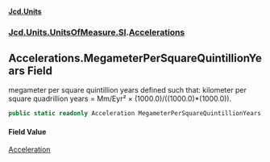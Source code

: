 #### [Jcd.Units](index.md 'index')

### [Jcd.Units.UnitsOfMeasure.SI](Jcd.Units.UnitsOfMeasure.SI.md 'Jcd.Units.UnitsOfMeasure.SI').[Accelerations](Accelerations.md 'Jcd.Units.UnitsOfMeasure.SI.Accelerations')

## Accelerations.MegameterPerSquareQuintillionYears Field

megameter per square quintillion years defined such that: kilometer per square quadrillion years = Mm/Eyr² ×
(1000.0)/((1000.0)*(1000.0)).

```csharp
public static readonly Acceleration MegameterPerSquareQuintillionYears;
```

#### Field Value

[Acceleration](Acceleration.md 'Jcd.Units.UnitTypes.Acceleration')